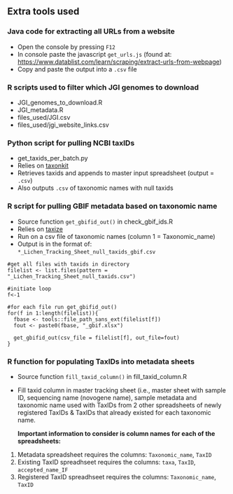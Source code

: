 ## Extra tools used

### Java code for extracting all URLs from a website

- Open the console by pressing `F12`
- In console paste the javascript `get_urls.js` (found at: https://www.datablist.com/learn/scraping/extract-urls-from-webpage)
- Copy and paste the output into a `.csv` file
  
### R scripts used to filter which JGI genomes to download
- JGI_genomes_to_download.R
- JGI_metadata.R
- files_used/JGI.csv
- files_used/jgi_website_links.csv

### Python script for pulling NCBI taxIDs 
- get_taxids_per_batch.py
- Relies on [taxonkit](https://bioinf.shenwei.me/taxonkit/)
- Retrieves taxids and appends to master input spreadsheet (output = `.csv`)
- Also outputs `.csv` of taxonomic names with null taxids


### R script for pulling GBIF metadata based on taxonomic name 
- Source function `get_gbifid_out()` in check_gbif_ids.R
- Relies on [taxize](https://cran.r-project.org/package=taxize)
- Run on a csv file of taxonomic names (column 1 = Taxonomic_name)
- Output is in the format of: `*_Lichen_Tracking_Sheet_null_taxids_gbif.csv`

```
#get all files with taxids in directory
filelist <- list.files(pattern = "_Lichen_Tracking_Sheet_null_taxids.csv")

#initiate loop
f<-1

#for each file run get_gbifid_out() 
for(f in 1:length(filelist)){
  fbase <- tools::file_path_sans_ext(filelist[f])
  fout <- paste0(fbase, "_gbif.xlsx")
  
  get_gbifid_out(csv_file = filelist[f], out_file=fout)
}
```


### R function for populating TaxIDs into metadata sheets
- Source function `fill_taxid_column()` in fill_taxid_column.R
- Fill taxid column in master tracking sheet (i.e., master sheet with sample ID, sequencing name (novogene name), sample metadata and taxonomic name used with TaxIDs from 2 other spreadsheets of newly registered TaxIDs & TaxIDs that already existed for each taxonomic name.

    **Important information to consider is column names for each of the spreadsheets:**
1. Metadata spreadsheet requires the columns: `Taxonomic_name`, `TaxID`
2. Existing TaxID spreadhseet requires the columns: `taxa`, `TaxID`, `accepted_name_IF`
3. Registered TaxID spreadhseet requires the columns: `Taxonomic_name`, `TaxID`
